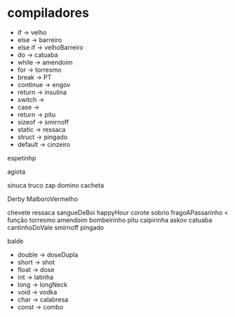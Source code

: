 # compiladores

* if -> velho
* else -> barreiro
* else if -> velhoBarreiro
* do -> catuaba
* while -> amendoim
* for -> torresmo
* break -> PT
* continue -> engov
* return -> insulina
* switch -> 
* case -> 
* return -> pitu
* sizeof -> smirnoff
* static -> ressaca
* struct -> pingado
* default -> cinzeiro


espetinhp

agiota 

sinuca
truco
zap
domino
cacheta

Derby
MalboroVermelho

chevete
ressaca
sangueDeBoi
happyHour
corote
sobrio
fragoAPassarinho < função
torresmo
amendoim
bombeirinho
pitu
caipirinha
askov
catuaba
cantinhoDoVale
smirnoff
pingado

balde

* double -> doseDupla
* short -> shot
* float -> dose
* int -> latinha
* long -> longNeck
* void -> vodka
* char -> calabresa
* const -> combo





